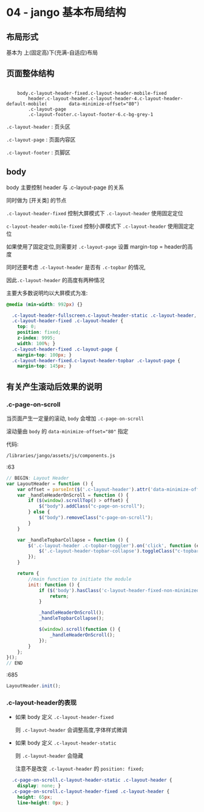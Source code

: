 # 04 - jango 基本布局结构

## 布局形式

基本为 上(固定高)下(充满-自适应)布局

## 页面整体结构

```jade

	body.c-layout-header-fixed.c-layout-header-mobile-fixed
		header.c-layout-header.c-layout-header-4.c-layout-header-default-mobile(		data-minimize-offset="80")
		.c-layout-page
		.c-layout-footer.c-layout-footer-6.c-bg-grey-1
```

`.c-layout-header` : 页头区 

`.c-layout-page` : 页面内容区 

`.c-layout-footer` : 页脚区 



## body

body 主要控制 header 与 .c-layout-page 的关系

同时做为 [开关类] 的节点

`.c-layout-header-fixed` 控制大屏模式下 `.c-layout-header` 使用固定定位

`c-layout-header-mobile-fixed` 控制小屏模式下 `.c-layout-header` 使用固定定位

如果使用了固定定位,则需要对 `.c-layout-page` 设置 margin-top = header的高度

同时还要考虑 `.c-layout-header` 是否有 `.c-topbar` 的情况,

因此`.c-layout-header` 的高度有两种情况

主要大多数说明均以大屏模式为准:

```css
@media (min-width: 992px) {}
```

```css
  .c-layout-header-fullscreen.c-layout-header-static .c-layout-header,
  .c-layout-header-fixed .c-layout-header {
    top: 0;
    position: fixed;
    z-index: 9995;
    width: 100%; }
  .c-layout-header-fixed .c-layout-page {
    margin-top: 100px; }
  .c-layout-header-fixed.c-layout-header-topbar .c-layout-page {
    margin-top: 145px; }
```

## 有关产生滚动后效果的说明

### .c-page-on-scroll

当页面产生一定量的滚动, `body` 会增加 `.c-page-on-scroll`

滚动量由 `body` 的 `data-minimize-offset="80"` 指定

代码:

`/libraries/jango/assets/js/components.js`

:63

```js
// BEGIN: Layout Header
var LayoutHeader = function () {
	var offset = parseInt($('.c-layout-header').attr('data-minimize-offset') > 0 ? parseInt($('.c-layout-header').attr('data-minimize-offset')) : 0);
	var _handleHeaderOnScroll = function () {
		if ($(window).scrollTop() > offset) {
			$("body").addClass("c-page-on-scroll");
		} else {
			$("body").removeClass("c-page-on-scroll");
		}
	}

	var _handleTopbarCollapse = function () {
		$('.c-layout-header .c-topbar-toggler').on('click', function (e) {
			$('.c-layout-header-topbar-collapse').toggleClass("c-topbar-expanded");
		});
	}

	return {
		//main function to initiate the module
		init: function () {
			if ($('body').hasClass('c-layout-header-fixed-non-minimized')) {
				return;
			}

			_handleHeaderOnScroll();
			_handleTopbarCollapse();

			$(window).scroll(function () {
				_handleHeaderOnScroll();
			});
		}
	};
}();
// END

```

:685

```js
LayoutHeader.init();
```

### .c-layout-header的表现

- 如果 body 定义 `.c-layout-header-fixed`

	则 `.c-layout-header` 会调整高度,字体样式微调

- 如果 body 定义 `.c-layout-header-static`

	则 `.c-layout-header` 会隐藏

	注意不是改变 `.c-layout-header` 的 `position: fixed;`
	
```css
  .c-page-on-scroll.c-layout-header-static .c-layout-header {
    display: none; }
  .c-page-on-scroll.c-layout-header-fixed .c-layout-header {
    height: 65px;
    line-height: 0px; }
```
